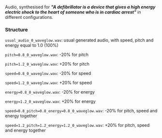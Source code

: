 Audio, synthesised for ***"A defibrillator is a device that gives a high energy electric shock to the heart of someone who is in cardiac arrest"*** in different configurations.

### Structure

`usual_audio_0_waveglow.wav`: usual generated audio, with speed, pitch and energy equal to 1.0 (100%)

`pitch=0.8_0_waveglow.wav`: -20% for pitch

`pitch=1.2_0_waveglow.wav`: +20% for pitch

`speed=0.8_0_waveglow.wav`: -20% for speed

`speed=1.2_0_waveglow.wav`: +20% for speed

`energy=0.8_0_waveglow.wav`: -20% for energy

`energy=1.2_0_waveglow.wav`: +20% for energy

`speed=0.8_pitch=0.8_energy=0.8_0_waveglow.wav`: -20% for pitch, speed and energy together

`speed=1.2_pitch=1.2_energy=1.2_0_waveglow.wav`: +20% for pitch, speed and energy together
